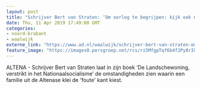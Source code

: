 ```yaml
---
layout: post
title: "Schrijver Bert van Straten: ‘Om oorlog te begrijpen: kijk ook naar die andere kant’"
date: Thu, 11 Apr 2019 17:49:00 GMT
categories: 
- noord-brabant 
- waalwijk 
externe_link: "https://www.ad.nl/waalwijk/schrijver-bert-van-straten-om-oorlog-te-begrijpen-kijk-ook-naar-die-andere-kant~aed2c81e/"
feature_image: "https://images0.persgroep.net/rcs/ri5MfgpTqf6b4f2Py8rIU-rTUPM/diocontent/144752114/_fitwidth/400/?appId=21791a8992982cd8da851550a453bd7f&quality=0.7"
---
```


ALTENA - Schrijver Bert van Straten laat in zijn boek ‘De Landschewoning, verstrikt in het Nationaalsocialisme’ de omstandigheden zien waarin een familie uit de Altenase klei de 'foute' kant kiest.
